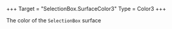 +++
Target = "SelectionBox.SurfaceColor3"
Type = Color3
+++

The color of the `SelectionBox` surface
